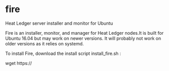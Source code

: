 # fire
Heat Ledger server installer and monitor for Ubuntu


Fire is an installer, monitor, and manager for Heat Ledger nodes.It is built for Ubuntu 16.04 but may work on newer versions. It will probably not work on older versions as it relies on systemd.

To install Fire, download the install script install_fire.sh :

wget https://
